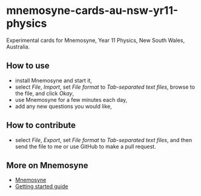 # mnemosyne-cards-au-nsw-yr11-physics
Experimental cards for Mnemosyne, Year 11 Physics, New South Wales, Australia.

## How to use

* install Mnemosyne and start it,
* select *File*, *Import*, set *File format* to *Tab-separated text files*, browse to the file, and click *Okay*,
* use Mnemosyne for a few minutes each day,
* add any new questions you would like,

## How to contribute

* select *File*, *Export*, set *File format* to *Tab-separated text files*, and then send the file to me or use GitHub to make a pull request.

## More on Mnemosyne

* [Mnemosyne](http://mnemosyne-proj.org/)
* [Getting started guide](http://mnemosyne-proj.org/help/getting-started.php)
